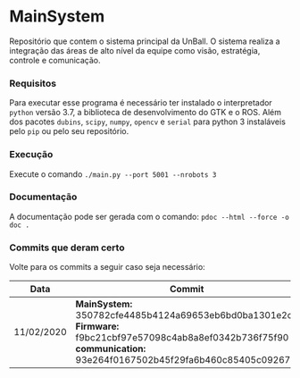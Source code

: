 # MainSystem
Repositório que contem o sistema principal da UnBall. O sistema realiza a integração das áreas de alto nível da equipe como visão, estratégia, controle e comunicação.

### Requisitos
Para executar esse programa é necessário ter instalado o interpretador `python` versão 3.7, a biblioteca de desenvolvimento do GTK e o ROS. Além dos pacotes `dubins`, `scipy`, `numpy`, `opencv` e `serial` para python 3 instaláveis pelo `pip` ou pelo seu repositório.

### Execução
Execute o comando
`./main.py --port 5001 --nrobots 3`

### Documentação
A documentação pode ser gerada com o comando:
`pdoc --html --force -o doc .`

### Commits que deram certo
Volte para os commits a seguir caso seja necessário:

| Data | Commit |
| --- | --- |
| 11/02/2020 |  <b>MainSystem:</b> 350782cfe4485b4124a69653eb6bd0ba1301e2c7<br/><b>Firmware:</b> f9bc21cbf97e57098c4ab8a8ef0342b736f75f90<br/><b>communication:</b> 93e264f0167502b45f29fa6b460c85405c092676<br/> |
